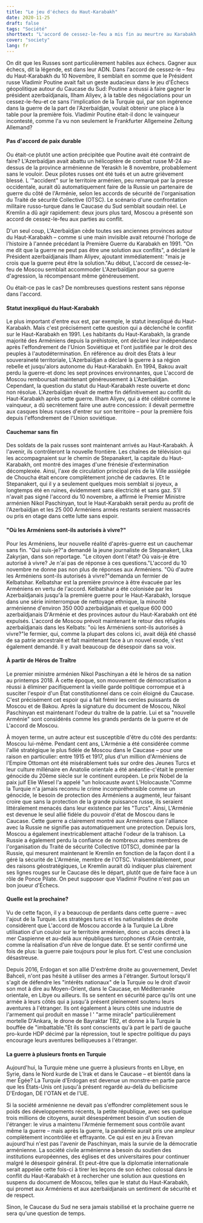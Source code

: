 ```yaml
---
title: "Le jeu d'échecs du Haut-Karabakh"
date: 2020-11-25
draft: false
tags: "Société"
shorttext: "L'accord de cessez-le-feu a mis fin au meurtre au Karabakh - pour le moment. On ne peut pas encore parler de paix."
cover: "society"
lang: fr
---
```


On dit que les Russes sont particulièrement habiles aux échecs. Gagner aux échecs, dit la légende, est dans leur ADN. Dans l'accord de cessez-le – feu du Haut-Karabakh du 10 Novembre, Il semblait en somme que le Président russe Vladimir Poutine avait fait un geste audacieux dans le jeu d'Échecs géopolitique autour du Caucase du Sud: Poutine a réussi à faire gagner le président azerbaïdjanais, Ilham Aliyev, à la table des négociations pour un cessez-le-feu-et ce sans l'implication de la Turquie qui, par son ingérence dans la guerre de la part de l'Azerbaïdjan, voulait obtenir une place à la table pour la première fois. Vladimir Poutine était-il donc le vainqueur incontesté, comme l'a vu non seulement le Frankfurter Allgemeine Zeitung Allemand?

#### Pas d'accord de paix durable

Ou était-ce plutôt une action précipitée que Poutine avait été contraint de faire? L'Azerbaïdjan avait abattu un hélicoptère de combat russe M-24 au-dessus de la province arménienne de Yeraskh le 8 novembre, probablement sans le vouloir. Deux pilotes russes ont été tués et un autre grièvement blessé. L '"accident" sur le territoire arménien, peu remarqué par la presse occidentale, aurait dû automatiquement faire de la Russie un partenaire de guerre du côté de l'Arménie, selon les accords de sécurité de l'organisation du Traité de sécurité Collective (OTSC). Le scénario d'une confrontation militaire russo-turque dans le Caucase du Sud semblait soudain réel. Le Kremlin a dû agir rapidement: deux jours plus tard, Moscou a présenté son accord de cessez-le-feu aux parties au conflit.

D'un seul coup, L'Azerbaïdjan cède toutes ses anciennes provinces autour du Haut-Karabakh – comme si une main invisible avait retourné l'horloge de l'histoire à l'année précédant la Première Guerre du Karabakh en 1991. "On me dit que la guerre ne peut pas être une solution aux conflits", a déclaré le Président azerbaïdjanais Ilham Aliyev, ajoutant immédiatement: "mais je crois que la guerre peut être la solution."Au début, L'accord de cessez-le-feu de Moscou semblait accommoder L'Azerbaïdjan pour sa guerre d'agression, la récompensant même généreusement.

Ou était-ce pas le cas? De nombreuses questions restent sans réponse dans l'accord.

#### Statut inexpliqué du Haut-Karabakh

Le plus important d'entre eux est, par exemple, le statut inexpliqué du Haut-Karabakh. Mais c'est précisément cette question qui a déclenché le conflit sur le Haut-Karabakh en 1991. Les habitants du Haut-Karabakh, la grande majorité des Arméniens depuis la préhistoire, ont déclaré leur indépendance après l'effondrement de l'Union Soviétique et l'ont justifiée par le droit des peuples à l'autodétermination. En référence au droit des États à leur souveraineté territoriale, L'Azerbaïdjan a déclaré la guerre à sa région rebelle et jusqu'alors autonome du Haut-Karabakh. En 1994, Bakou avait perdu la guerre-et donc les sept provinces environnantes, que L'accord de Moscou remboursait maintenant généreusement à L'Azerbaïdjan. Cependant, la question du statut du Haut-Karabakh reste ouverte et donc non résolue. L'Azerbaïdjan rêvait de mettre fin définitivement au conflit du Haut-Karabakh après cette guerre. Ilham Aliyev, qui a été célébré comme le vainqueur, a dû secrètement faire une autre concession: il devait permettre aux casques bleus russes d'entrer sur son territoire – pour la première fois depuis l'effondrement de l'Union soviétique.

#### Cauchemar sans fin

Des soldats de la paix russes sont maintenant arrivés au Haut-Karabakh. À l'avenir, ils contrôleront la nouvelle frontière. Les chaînes de télévision qui les accompagnaient sur le chemin de Stepanakert, la capitale du Haut-Karabakh, ont montré des images d'une frénésie d'extermination décomplexée. Ainsi, l'axe de circulation principal près de la Ville assiégée de Choucha était encore complètement jonché de cadavres. Et le Stepanakert, qui il y a seulement quelques mois semblait si joyeux, a longtemps été en ruines, évidemment sans électricité et sans gaz. S'il n'avait pas signé l'accord du 10 novembre, a affirmé le Premier Ministre arménien Nikol Paschinyan, tout le Haut-Karabakh serait perdu au profit de l'Azerbaïdjan et les 25 000 Arméniens armés restants seraient massacrés ou pris en otage dans cette lutte sans espoir.

#### "Où les Arméniens sont-ils autorisés à vivre?"

Pour les Arméniens, leur nouvelle réalité d'après-guerre est un cauchemar sans fin. "Qui suis-je?"a demandé la jeune journaliste de Stepanakert, Lika Zakyrjan, dans son reportage. "Le citoyen dont l'état? Où vais-je être autorisé à vivre? Je n'ai pas de réponse à ces questions."L'accord du 10 novembre ne donne pas non plus de réponses aux Arméniens. "Où d'autre les Arméniens sont-ils autorisés à vivre?"demanda un fermier de Kelbatshar. Kelbatshar est la première province à être évacuée par les Arméniens en vertu de l'accord. Kelbatshar a été colonisée par les Azerbaïdjanais jusqu'à la première guerre pour le Haut-Karabakh, lorsque dans une série ininterrompue de nettoyage ethnique, la minorité arménienne d'environ 350 000 azerbaïdjanais et quelque 600 000 azerbaïdjanais D'Arménie et des provinces autour du Haut-Karabakh ont été expulsés. L'accord de Moscou prévoit maintenant le retour des réfugiés azerbaïdjanais dans les Kelbats: "où les Arméniens sont-ils autorisés à vivre?"le fermier, qui, comme la plupart des colons ici, avait déjà été chassé de sa patrie ancestrale et fait maintenant face à un nouvel exode, s'est également demandé. Il y avait beaucoup de désespoir dans sa voix.

#### À partir de Héros de Traître

Le premier ministre arménien Nikol Paschinyan a été le héros de sa nation au printemps 2018. À cette époque, son mouvement de démocratisation a réussi à éliminer pacifiquement la vieille garde politique corrompue et à susciter l'espoir d'un État constitutionnel dans ce coin éloigné du Caucase. C'est précisément cet espoir qui a fait frémir les cercles puissants de Moscou et de Bakou. Après la signature du document de Moscou, Nikol Paschinyan est maintenant l'odeur du traître de la patrie. Lui et sa "nouvelle Arménie" sont considérés comme les grands perdants de la guerre et de L'accord de Moscou.

À moyen terme, un autre acteur est susceptible d'être du côté des perdants: Moscou lui-même. Pendant cent ans, L'Arménie a été considérée comme l'allié stratégique le plus fidèle de Moscou dans le Caucase – pour une raison en particulier: entre 1915 et 1917, plus d'un million d'Arméniens de l'Empire Ottoman ont été misérablement tués sur ordre des Jeunes Turcs et leur culture millénaire en Anatolie orientale a été anéantie-c'était le premier génocide du 20ème siècle sur le continent européen. Le prix Nobel de la paix juif Elie Wiesel l'a appelé "un holocauste avant L'Holocauste."Comme la Turquie n'a jamais reconnu le crime incompréhensible comme un génocide, le besoin de protection des Arméniens a augmenté, leur faisant croire que sans la protection de la grande puissance russe, ils seraient littéralement menacés dans leur existence par les "Turcs". Ainsi, L'Arménie est devenue le seul allié fidèle du pouvoir d'état de Moscou dans le Caucase. Cette guerre a clairement montré aux Arméniens que l'alliance avec la Russie ne signifie pas automatiquement une protection. Depuis lors, Moscou a également inextricablement attaché l'odeur de la trahison. La Russie a également perdu la confiance de nombreux autres membres de l'organisation du Traité de sécurité Collective (OTSC), dominée par la Russie, qui mesurent maintenant le Kremlin en fonction de la façon dont il a géré la sécurité de L'Arménie, membre de l'OTSC. Vraisemblablement, pour des raisons géostratégiques, Le Kremlin aurait dû indiquer plus clairement ses lignes rouges sur le Caucase dès le départ, plutôt que de faire face à un rôle de Ponce Pilate. On peut supposer que Vladimir Poutine n'est pas un bon joueur d'Échecs.

#### Quelle est la prochaine?

Vu de cette façon, il y a beaucoup de perdants dans cette guerre – avec l'ajout de la Turquie. Les stratèges turcs et les nationalistes de droite considèrent que L'accord de Moscou accorde à la Turquie La Libre utilisation d'un couloir sur le territoire arménien, donc un accès direct à la mer Caspienne et au-delà aux républiques turcophones d'Asie centrale, comme la réalisation d'un rêve de longue date. Et se sentir confirmé une fois de plus: la guerre paie toujours pour le plus fort. C'est une conclusion désastreuse.

Depuis 2016, Erdogan et son allié D'extrême droite au gouvernement, Devlet Bahceli, n'ont pas hésité à utiliser des armes à l'étranger. Surtout lorsqu'il s'agit de défendre les "intérêts nationaux" de la Turquie ou le droit d'avoir son mot à dire au Moyen-Orient, dans le Caucase, en Méditerranée orientale, en Libye ou ailleurs. Ils se sentent en sécurité parce qu'ils ont une armée à leurs côtés qui a jusqu'à présent pleinement soutenu leurs aventures à l'étranger. Ils ont également à leurs côtés une industrie de l'armement qui produit en masse l ' "arme miracle" particulièrement mortelle D'Ankara, le drone de Bayraktar TB2, et donne à la Turquie la bouffée de "imbattable."Et ils sont conscients qu'à part le parti de gauche pro-kurde HDP décimé par la répression, tout le spectre politique du pays encourage leurs aventures belliqueuses à l'étranger.

#### La guerre à plusieurs fronts en Turquie

Aujourd'hui, la Turquie mène une guerre à plusieurs fronts en Libye, en Syrie, dans le Nord kurde de L'Irak et dans le Caucase – et bientôt dans la mer Égée? La Turquie d'Erdogan est devenue un monstre-en partie parce que les États-Unis ont jusqu'à présent regardé au-delà du bellicisme D'Erdogan, DE l'OTAN et de l'UE.

Si la société arménienne ne devait pas s'effondrer complètement sous le poids des développements récents, la petite république, avec ses quelque trois millions de citoyens, aurait désespérément besoin d'un soutien de l'étranger: le virus a maintenu l'Arménie fermement sous contrôle avant même la guerre – mais après la guerre, la pandémie aurait pris une ampleur complètement incontrôlée et effrayante. Ce qui est en jeu à Erevan aujourd'hui n'est pas l'avenir de Paschinyan, mais la survie de la démocratie arménienne. La société civile arménienne a besoin du soutien des institutions européennes, des églises et des universitaires pour continuer malgré le désespoir général. Et peut-être que la diplomatie internationale serait appelée cette fois-ci à tirer les leçons de son échec colossal dans le conflit du Haut-Karabakh et à rechercher une solution aux questions en suspens du document de Moscou, telles que le statut du Haut-Karabakh, qui promet aux Arméniens et aux azerbaïdjanais un sentiment de sécurité et de respect.

Sinon, le Caucase du Sud ne sera jamais stabilisé et la prochaine guerre ne sera qu'une question de temps.
